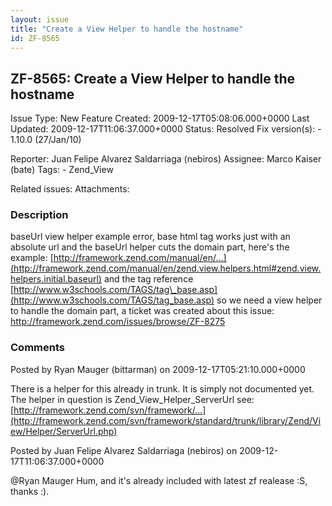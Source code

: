 ```yaml
---
layout: issue
title: "Create a View Helper to handle the hostname"
id: ZF-8565
---
```


ZF-8565: Create a View Helper to handle the hostname
----------------------------------------------------

 Issue Type: New Feature Created: 2009-12-17T05:08:06.000+0000 Last Updated: 2009-12-17T11:06:37.000+0000 Status: Resolved Fix version(s): - 1.10.0 (27/Jan/10)
 
 Reporter:  Juan Felipe Alvarez Saldarriaga (nebiros)  Assignee:  Marco Kaiser (bate)  Tags: - Zend\_View
 
 Related issues: 
 Attachments: 
### Description

baseUrl view helper example error, base html tag works just with an absolute url and the baseUrl helper cuts the domain part, here's the example: [http://framework.zend.com/manual/en/…](http://framework.zend.com/manual/en/zend.view.helpers.html#zend.view.helpers.initial.baseurl) and the tag reference [http://www.w3schools.com/TAGS/tag\_base.asp](http://www.w3schools.com/TAGS/tag_base.asp) so we need a view helper to handle the domain part, a ticket was created about this issue: <http://framework.zend.com/issues/browse/ZF-8275>

 

 

### Comments

Posted by Ryan Mauger (bittarman) on 2009-12-17T05:21:10.000+0000

There is a helper for this already in trunk. It is simply not documented yet. The helper in question is Zend\_View\_Helper\_ServerUrl see: [http://framework.zend.com/svn/framework/…](http://framework.zend.com/svn/framework/standard/trunk/library/Zend/View/Helper/ServerUrl.php)

 

 

Posted by Juan Felipe Alvarez Saldarriaga (nebiros) on 2009-12-17T11:06:37.000+0000

@Ryan Mauger Hum, and it's already included with latest zf realease :S, thanks :).

 

 